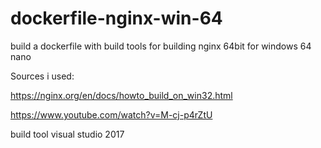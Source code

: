 # dockerfile-nginx-win-64

build a dockerfile with build tools for building nginx 64bit for windows 64 nano

Sources i used: 

https://nginx.org/en/docs/howto_build_on_win32.html 

https://www.youtube.com/watch?v=M-cj-p4rZtU 

build tool visual studio 2017
